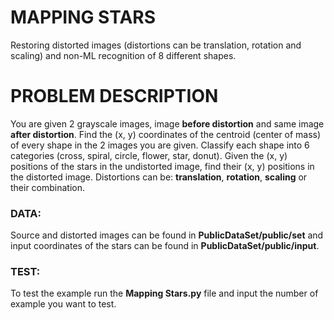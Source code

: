 # MAPPING STARS
Restoring distorted images (distortions can be translation, rotation and scaling) and non-ML recognition of 8 different shapes.
# PROBLEM DESCRIPTION
You are given 2 grayscale images, image **before distortion** and same image **after distortion**.
Find the (x, y) coordinates of the centroid (center of mass) of every shape in the 2 images you are given. 
Classify each shape into 6 categories (cross, spiral, circle, flower, star, donut). 
Given the (x, y) positions of the stars in the undistorted image, find their (x, y) positions in the distorted image.
Distortions can be: **translation**, **rotation**, **scaling** or their combination.

### DATA: 
Source and distorted images can be found in **PublicDataSet/public/set** and input coordinates of the stars can be found in
**PublicDataSet/public/input**.

### TEST:
To test the example run the **Mapping Stars.py** file and input the number of example you want to test.
